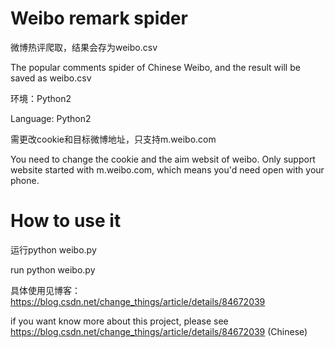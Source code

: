 # Weibo remark spider

微博热评爬取，结果会存为weibo.csv

The popular comments spider of Chinese Weibo, and the result will be saved as weibo.csv 

环境：Python2

Language: Python2

需更改cookie和目标微博地址，只支持m.weibo.com

You need to change the cookie and the aim websit of weibo. Only support website started with m.weibo.com, which means you'd need open with your phone.

# How to use it

运行python weibo.py

run python weibo.py

具体使用见博客：https://blog.csdn.net/change_things/article/details/84672039

if you want know more about this project, please see https://blog.csdn.net/change_things/article/details/84672039 (Chinese)
